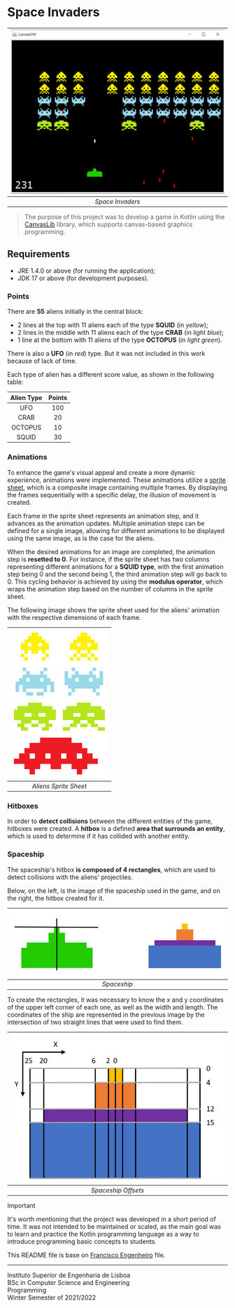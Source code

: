 # Space Invaders

| ![Space Invaders](/docs/invaders.png) |
|:-------------------------------------:|
|           _Space Invaders_            |

> The purpose of this project was to develop a game in Kotlin using
> the [CanvasLib](https://github.com/palex65/CanvasLib) library, which supports canvas-based graphics programming.

## Requirements

- JRE 1.4.0 or above (for running the application);
- JDK 17 or above (for development purposes).

### Points

There are **55** aliens initially in the central block:

- 2 lines at the top with 11 aliens each of the type **SQUID**
  (in _yellow_);
- 2 lines in the middle with 11 aliens each of the type **CRAB**
  (in _light blue_);
- 1 line at the bottom with 11 aliens of the type **OCTOPUS** (in _light green_).

There is also a **UFO** (in _red_) type. But it was not included in this work because of lack of time.

Each type of alien has a different score value, as shown in the following table:

| Alien Type | Points |
|:----------:|:------:|
|    UFO     |  100   |
|    CRAB    |   20   |
|  OCTOPUS   |   10   |
|   SQUID    |   30   |

### Animations

To enhance the game's visual appeal and create a more dynamic experience, animations were implemented. These animations
utilize a [sprite sheet](https://gamedevelopment.tutsplus.com/an-introduction-to-spritesheet-animation--gamedev-13099t),
which is a composite image containing multiple frames. By displaying the frames sequentially
with a specific delay, the illusion of movement is created.

Each frame in the sprite sheet represents an animation step, and it advances as the animation updates. Multiple
animation steps can be defined for a single image, allowing for different animations to be displayed using the same
image, as is the case for the aliens.

When the desired animations for an image are completed, the animation step is **resetted to 0**. For instance, if the
sprite sheet has two columns representing different animations for a **SQUID type**, with the first animation step being
0 and the second being 1, the third animation step will go back to 0. This cycling behavior is achieved by using the
**modulus operator**, which wraps the animation step based on the number of columns in the sprite sheet.

The following image shows the sprite
sheet used for the aliens' animation with the respective dimensions of each frame.

| ![Aliens Sprite Sheet](/src/main/resources/invaders.png) |
|:--------------------------------------------------------:|
|                  _Aliens Sprite Sheet_                   |

### Hitboxes

In order to **detect collisions** between the different entities of the game, hitboxes were created.
A **hitbox** is a defined **area that surrounds an entity**, which is used to determine if it has collided with another
entity.

### Spaceship

The spaceship's hitbox **is composed of 4 rectangles**, which are used to detect collisions with the aliens'
projectiles.

Below, on the left, is the image of the spaceship used in the game, and on the right, the hitbox created for it.

| ![Spaceship](/docs/spaceship-hitbox.png) |
|:----------------------------------------:|
|               _Spaceship_                |

To create the rectangles, it was necessary to know the x and y coordinates of the upper left corner of each one,
as well as the width and length.
The coordinates of the ship are represented in the previous image by the intersection of two straight lines that were
used
to find them.

| ![Spaceship Offsets](/docs/spaceship-offsets.png) |
|:-------------------------------------------------:|
|                _Spaceship Offsets_                |


> [!Important]
> It's worth mentioning that the project was developed in a short period of time. It was not intended to be
> maintained or scaled, as the main goal was to learn and practice the Kotlin programming language as a way to introduce
> programming basic concepts to students.
>
> This README file is base on [Francisco Engenheiro](https://github.com/franciscoengenheiro/space-invaders-app) file.

---

Instituto Superior de Engenharia de Lisboa<br>
BSc in Computer Science and Engineering<br>
Programming<br>
Winter Semester of 2021/2022
